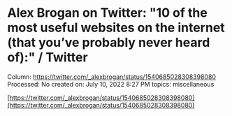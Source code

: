 # Alex Brogan on Twitter: "10 of the most useful websites on the internet (that you’ve probably never heard of):" / Twitter

Column: https://twitter.com/_alexbrogan/status/1540685028308398080
Processed: No
created on: July 10, 2022 8:27 PM
topics: miscellaneous

[https://twitter.com/_alexbrogan/status/1540685028308398080](https://twitter.com/_alexbrogan/status/1540685028308398080)